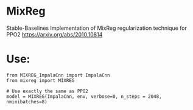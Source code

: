 # MixReg
Stable-Baselines Implementation of MixReg regularization technique for PPO2
https://arxiv.org/abs/2010.10814
# Use:
    from MIXREG_ImpalaCnn import ImpalaCnn
    from mixreg import MIXREG
  
    # Use exactly the same as PPO2
    model = MIXREG(ImpalaCnn, env, verbose=0, n_steps = 2048, nminibatches=8)
